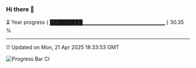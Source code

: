 ### Hi there 👋

⏳ Year progress { █████████▁▁▁▁▁▁▁▁▁▁▁▁▁▁▁▁▁▁▁▁▁ } 30.35 %

---

⏰ Updated on Mon, 21 Apr 2025 18:33:53 GMT

![Progress Bar CI](https://github.com/DhruviPatel157/GitHub-Actions-Demo/workflows/Progress%20Bar%20CI/badge.svg)
